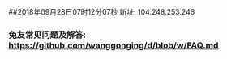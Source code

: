##2018年09月28日07时12分07秒 新址: 104.248.253.246
### 兔友常见问题及解答: https://github.com/wanggonging/d/blob/w/FAQ.md
